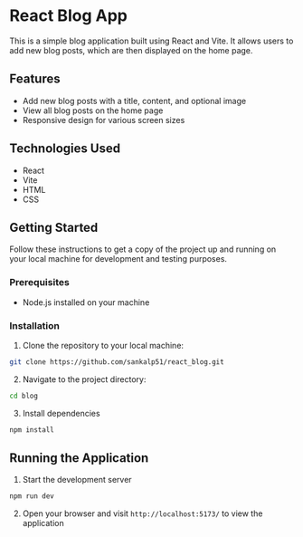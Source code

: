 # React Blog App

This is a simple blog application built using React and Vite. It allows users to add new blog posts, which are then displayed on the home page.

## Features

- Add new blog posts with a title, content, and optional image
- View all blog posts on the home page
- Responsive design for various screen sizes

## Technologies Used

- React
- Vite
- HTML
- CSS

## Getting Started

Follow these instructions to get a copy of the project up and running on your local machine for development and testing purposes.

### Prerequisites

- Node.js installed on your machine

### Installation

1. Clone the repository to your local machine:

```bash
git clone https://github.com/sankalp51/react_blog.git 
```

2. Navigate to the project directory:
```bash
cd blog
```

3. Install dependencies
```bash
npm install
```

## Running the Application

1. Start the development server
```bash
npm run dev
```
2. Open your browser and visit `http://localhost:5173/` to view the application


